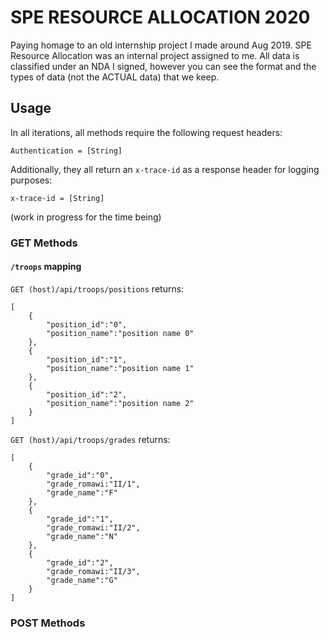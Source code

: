 # SPE RESOURCE ALLOCATION 2020
Paying homage to an old internship project I made around Aug 2019. SPE Resource Allocation was an internal project assigned to me. All data is classified under an NDA I signed, however you can see the format and the types of data (not the ACTUAL data) that we keep. 

## Usage
In all iterations, all methods require the following request headers:
```
Authentication = [String]
```
Additionally, they all return an `x-trace-id` as a response header for logging purposes:
```
x-trace-id = [String]
```
(work in progress for the time being)
### GET Methods
#### `/troops` mapping
`GET (host)/api/troops/positions`
returns:
```
[
	{ 
		"position_id":"0",
		"position_name":"position name 0"
	},
	{
		"position_id":"1",
		"position_name":"position name 1"
	},
	{
		"position_id":"2",
		"position_name":"position name 2"
	}
]
```
`GET (host)/api/troops/grades`
returns: 
```
[
	{ 
		"grade_id":"0",
		"grade_romawi:"II/1",
		"grade_name":"F"
	},
	{ 
		"grade_id":"1",
		"grade_romawi:"II/2",
		"grade_name":"N"
	},
	{ 
		"grade_id":"2",
		"grade_romawi:"II/3",
		"grade_name":"G"
	}
]
```
### POST Methods
